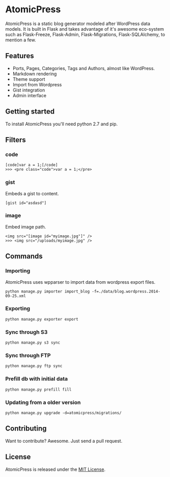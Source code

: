 # AtomicPress

AtomicPress is a static blog generator modeled after WordPress data models.
It is built in Flask and takes advantage of it's awesome eco-system such as
Flask-Freeze, Flask-Admin, Flask-Migrations, Flask-SQLAlchemy, to mention a few.


## Features

- Ports, Pages, Categories, Tags and Authors, almost like WordPress.
- Markdown rendering
- Theme support
- Import from Wordpress
- Gist integration
- Admin interface


## Getting started

To install AtomicPress you'll need python 2.7 and pip.


## Filters

### code

	[code]var a = 1;[/code]
	>>> <pre class="code">var a = 1;</pre>
	
### gist

Embeds a gist to content.

	[gist id="asdasd"]
	
### image

Embed image path.

	<img src="[image id="myimage.jpg"]" />
	>>> <img src="/uploads/myimage.jpg" />

## Commands


### Importing

AtomicPress uses wpparser to import data from wordpress export files.

    python manage.py importer import_blog -f=./data/blog.wordpress.2014-09-25.xml


### Exporting

    python manage.py exporter export
    
### Sync through S3

	python manage.py s3 sync
    
### Sync through FTP

	python manage.py ftp sync
	
### Prefill db with initial data

	python manage.py prefill fill
	
### Updating from a older version

    python manage.py upgrade -d=atomicpress/migrations/



## Contributing

Want to contribute? Awesome. Just send a pull request.


## License

AtomicPress is released under the [MIT License](http://www.opensource.org/licenses/MIT).
